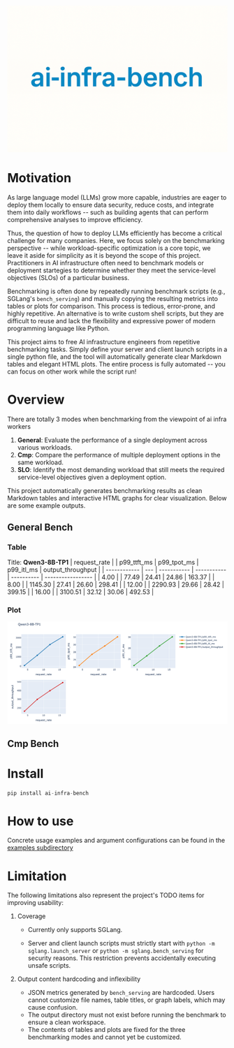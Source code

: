 ![ai_infra_bench](assets/main.png)

# Motivation

As large language model (LLMs) grow more capable, industries are eager to deploy them locally to ensure data security, reduce costs, and integrate them into daily workflows -- such as building agents that can perform comprehensive analyses to improve efficiency.

Thus, the question of how to deploy LLMs efficiently has become a critical challenge for many companies. Here, we focus solely on the benchmarking perspective -- while workload-specific optimization is a core topic, we leave it aside for simplicity as it is beyond the scope of this project. Practitioners in AI infrastructure often need to benchmark models or deployment startegies to determine whether they meet the service-level objectives (SLOs) of a particular business.

Benchmarking is often done by repeatedly running benchmark scripts (e.g., SGLang's `bench_serving`) and manually copying the resulting metrics into tables or plots for comparison. This process is tedious, error-prone, and highly repetitive. An alternative is to write custom shell scripts, but they are difficult to reuse and lack the flexibility and expressive power of modern programming language like Python.

This project aims to free AI infrastructure engineers from repetitive benchmarking tasks. Simply define your server and client launch scripts in a single python file, and the tool will automatically generate clear Markdown tables and elegant HTML plots. The entire process is fully automated -- you can focus on other work while the script run!

# Overview

There are totally 3 modes when benchmarking from the viewpoint of ai infra workers

1. **General**: Evaluate the performance of a single deployment across various workloads.
2. **Cmp**: Compare the performance of multiple deployment options in the same workload.
3. **SLO**: Identify the most demanding workload that still meets the required service-level objectives given a deployment option.

This project automatically generates benchmarking results as clean Markdown tables and interactive HTML graphs for clear visualization. Below are some example outputs.

## General Bench

### Table

Title: **Qwen3-8B-TP1**
| request_rate |     | p99_ttft_ms | p99_tpot_ms | p99_itl_ms | output_throughput |
| ------------ | --- | ----------- | ----------- | ---------- | ----------------- |
| 4.00         |     | 77.49       | 24.41       | 24.86      | 163.37            |
| 8.00         |     | 1145.30     | 27.41       | 26.60      | 298.41            |
| 12.00        |     | 2290.93     | 29.66       | 28.42      | 399.15            |
| 16.00        |     | 3100.51     | 32.12       | 30.06      | 492.53            |

### Plot

![General Bench](./assets/gen_bench.png)

## Cmp Bench


# Install

```py
pip install ai-infra-bench
```

# How to use

Concrete usage examples and argument configurations can be found in the [examples subdirectory](./examples)

# Limitation

The following limitations also represent the project's TODO items for improving usability:

1. Coverage

   - Currently only supports SGLang.

   - Server and client launch scripts must strictly start with `python -m sglang.launch_server` or `python -m sglang.bench_serving` for security reasons. This restriction prevents accidentally executing unsafe scripts.

2. Output content hardcoding and inflexibility

   - JSON metrics generated by `bench_serving` are hardcoded. Users cannot customize file names, table titles, or graph labels, which may cause confusion.
   - The output directory must not exist before running the benchmark to ensure a clean workspace.
   - The contents of tables and plots are fixed for the three benchmarking modes and cannot yet be customized.
